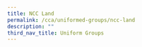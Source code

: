 ```yaml
---
title: NCC Land
permalink: /cca/uniformed-groups/ncc-land
description: ""
third_nav_title: Uniform Groups
---
```

